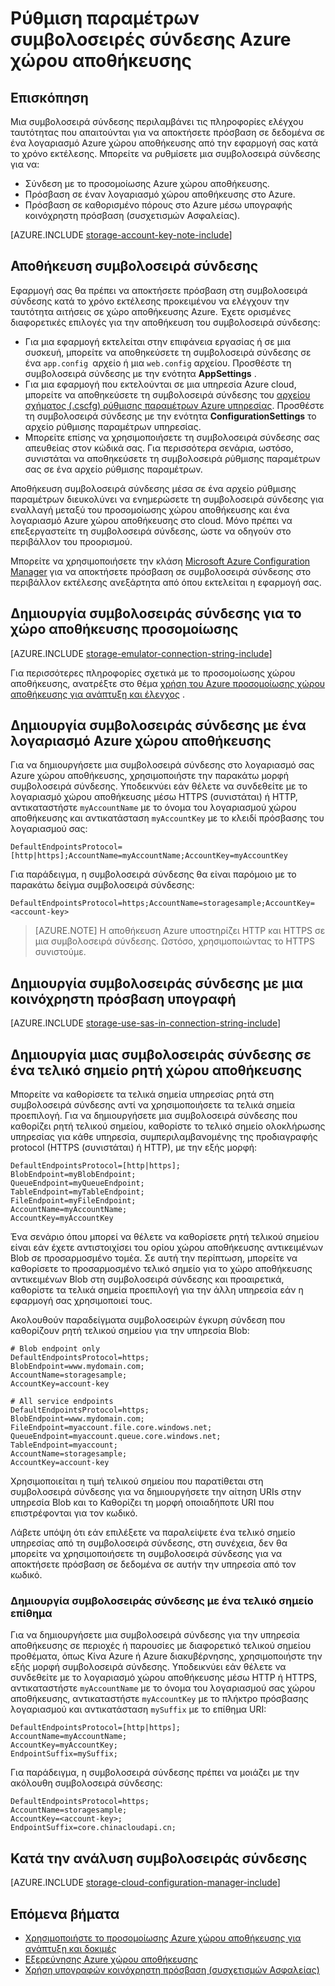 <properties 
    pageTitle="Ρύθμιση παραμέτρων συμβολοσειράς σύνδεσης με το χώρο αποθήκευσης Azure | Microsoft Azure"
    description="Ρυθμίστε τις παραμέτρους μιας συμβολοσειράς σύνδεσης σε ένα λογαριασμό Azure χώρου αποθήκευσης. Μια συμβολοσειρά σύνδεσης περιλαμβάνει τις πληροφορίες που απαιτούνται για τον έλεγχο ταυτότητας πρόσβασης σε λογαριασμό του χώρου αποθήκευσης από την εφαρμογή σας κατά το χρόνο εκτέλεσης."
    services="storage"
    documentationCenter=""
    authors="tamram"
    manager="carmonm"
    editor="tysonn"/>

<tags
    ms.service="storage"
    ms.workload="storage"
    ms.tgt_pltfrm="na"
    ms.devlang="na"
    ms.topic="article"
    ms.date="10/18/2016"
    ms.author="tamram"/>

# <a name="configure-azure-storage-connection-strings"></a>Ρύθμιση παραμέτρων συμβολοσειρές σύνδεσης Azure χώρου αποθήκευσης

## <a name="overview"></a>Επισκόπηση

Μια συμβολοσειρά σύνδεσης περιλαμβάνει τις πληροφορίες ελέγχου ταυτότητας που απαιτούνται για να αποκτήσετε πρόσβαση σε δεδομένα σε ένα λογαριασμό Azure χώρου αποθήκευσης από την εφαρμογή σας κατά το χρόνο εκτέλεσης. Μπορείτε να ρυθμίσετε μια συμβολοσειρά σύνδεσης για να:

- Σύνδεση με το προσομοίωσης Azure χώρου αποθήκευσης.
- Πρόσβαση σε έναν λογαριασμό χώρου αποθήκευσης στο Azure.
- Πρόσβαση σε καθορισμένο πόρους στο Azure μέσω υπογραφής κοινόχρηστη πρόσβαση (συσχετισμών Ασφαλείας).

[AZURE.INCLUDE [storage-account-key-note-include](../../includes/storage-account-key-note-include.md)]

## <a name="storing-your-connection-string"></a>Αποθήκευση συμβολοσειρά σύνδεσης

Εφαρμογή σας θα πρέπει να αποκτήσετε πρόσβαση στη συμβολοσειρά σύνδεσης κατά το χρόνο εκτέλεσης προκειμένου να ελέγχουν την ταυτότητα αιτήσεις σε χώρο αποθήκευσης Azure. Έχετε ορισμένες διαφορετικές επιλογές για την αποθήκευση του συμβολοσειρά σύνδεσης:

- Για μια εφαρμογή εκτελείται στην επιφάνεια εργασίας ή σε μια συσκευή, μπορείτε να αποθηκεύσετε τη συμβολοσειρά σύνδεσης σε ένα `app.config `αρχείο ή μια `web.config` αρχείου. Προσθέστε τη συμβολοσειρά σύνδεσης με την ενότητα **AppSettings** .
- Για μια εφαρμογή που εκτελούνται σε μια υπηρεσία Azure cloud, μπορείτε να αποθηκεύσετε τη συμβολοσειρά σύνδεσης του [αρχείου σχήματος (.cscfg) ρύθμισης παραμέτρων Azure υπηρεσίας](https://msdn.microsoft.com/library/ee758710.aspx). Προσθέστε τη συμβολοσειρά σύνδεσης με την ενότητα **ConfigurationSettings** το αρχείο ρύθμισης παραμέτρων υπηρεσίας.
- Μπορείτε επίσης να χρησιμοποιήσετε τη συμβολοσειρά σύνδεσης σας απευθείας στον κώδικά σας. Για περισσότερα σενάρια, ωστόσο, συνιστάται να αποθηκεύσετε τη συμβολοσειρά ρύθμισης παραμέτρων σας σε ένα αρχείο ρύθμισης παραμέτρων.

Αποθήκευση συμβολοσειρά σύνδεσης μέσα σε ένα αρχείο ρύθμισης παραμέτρων διευκολύνει να ενημερώσετε τη συμβολοσειρά σύνδεσης για εναλλαγή μεταξύ του προσομοίωσης χώρου αποθήκευσης και ένα λογαριασμό Azure χώρου αποθήκευσης στο cloud. Μόνο πρέπει να επεξεργαστείτε τη συμβολοσειρά σύνδεσης, ώστε να οδηγούν στο περιβάλλον του προορισμού.

Μπορείτε να χρησιμοποιήσετε την κλάση [Microsoft Azure Configuration Manager](https://www.nuget.org/packages/Microsoft.WindowsAzure.ConfigurationManager/) για να αποκτήσετε πρόσβαση σε συμβολοσειρά σύνδεσης στο περιβάλλον εκτέλεσης ανεξάρτητα από όπου εκτελείται η εφαρμογή σας.

## <a name="create-a-connection-string-to-the-storage-emulator"></a>Δημιουργία συμβολοσειράς σύνδεσης για το χώρο αποθήκευσης προσομοίωσης

[AZURE.INCLUDE [storage-emulator-connection-string-include](../../includes/storage-emulator-connection-string-include.md)]

Για περισσότερες πληροφορίες σχετικά με το προσομοίωσης χώρου αποθήκευσης, ανατρέξτε στο θέμα [χρήση του Azure προσομοίωσης χώρου αποθήκευσης για ανάπτυξη και έλεγχος](storage-use-emulator.md) .

## <a name="create-a-connection-string-to-an-azure-storage-account"></a>Δημιουργία συμβολοσειράς σύνδεσης με ένα λογαριασμό Azure χώρου αποθήκευσης

Για να δημιουργήσετε μια συμβολοσειρά σύνδεσης στο λογαριασμό σας Azure χώρου αποθήκευσης, χρησιμοποιήστε την παρακάτω μορφή συμβολοσειρά σύνδεσης. Υποδεικνύει εάν θέλετε να συνδεθείτε με το λογαριασμό χώρου αποθήκευσης μέσω HTTPS (συνιστάται) ή HTTP, αντικαταστήστε `myAccountName` με το όνομα του λογαριασμού χώρου αποθήκευσης και αντικατάσταση `myAccountKey` με το κλειδί πρόσβασης του λογαριασμού σας:

    DefaultEndpointsProtocol=[http|https];AccountName=myAccountName;AccountKey=myAccountKey

Για παράδειγμα, η συμβολοσειρά σύνδεσης θα είναι παρόμοιο με το παρακάτω δείγμα συμβολοσειρά σύνδεσης:

    DefaultEndpointsProtocol=https;AccountName=storagesample;AccountKey=<account-key>

> [AZURE.NOTE] Η αποθήκευση Azure υποστηρίζει HTTP και HTTPS σε μια συμβολοσειρά σύνδεσης. Ωστόσο, χρησιμοποιώντας το HTTPS συνιστούμε.

## <a name="create-a-connection-string-using-a-shared-access-signature"></a>Δημιουργία συμβολοσειράς σύνδεσης με μια κοινόχρηστη πρόσβαση υπογραφή

[AZURE.INCLUDE [storage-use-sas-in-connection-string-include](../../includes/storage-use-sas-in-connection-string-include.md)]

## <a name="creating-a-connection-string-to-an-explicit-storage-endpoint"></a>Δημιουργία μιας συμβολοσειράς σύνδεσης σε ένα τελικό σημείο ρητή χώρου αποθήκευσης

Μπορείτε να καθορίσετε τα τελικά σημεία υπηρεσίας ρητά στη συμβολοσειρά σύνδεσης αντί να χρησιμοποιήσετε τα τελικά σημεία προεπιλογή. Για να δημιουργήσετε μια συμβολοσειρά σύνδεσης που καθορίζει ρητή τελικού σημείου, καθορίστε το τελικό σημείο ολοκλήρωσης υπηρεσίας για κάθε υπηρεσία, συμπεριλαμβανομένης της προδιαγραφής protocol (HTTPS (συνιστάται) ή HTTP), με την εξής μορφή:

    DefaultEndpointsProtocol=[http|https];
    BlobEndpoint=myBlobEndpoint;
    QueueEndpoint=myQueueEndpoint;
    TableEndpoint=myTableEndpoint;
    FileEndpoint=myFileEndpoint;
    AccountName=myAccountName;
    AccountKey=myAccountKey

Ένα σενάριο όπου μπορεί να θέλετε να καθορίσετε ρητή τελικού σημείου είναι εάν έχετε αντιστοιχίσει του ορίου χώρου αποθήκευσης αντικειμένων Blob σε προσαρμοσμένο τομέα. Σε αυτή την περίπτωση, μπορείτε να καθορίσετε το προσαρμοσμένο τελικό σημείο για το χώρο αποθήκευσης αντικειμένων Blob στη συμβολοσειρά σύνδεσης και προαιρετικά, καθορίστε τα τελικά σημεία προεπιλογή για την άλλη υπηρεσία εάν η εφαρμογή σας χρησιμοποιεί τους.

Ακολουθούν παραδείγματα συμβολοσειρών έγκυρη σύνδεση που καθορίζουν ρητή τελικού σημείου για την υπηρεσία Blob:

    # Blob endpoint only
    DefaultEndpointsProtocol=https;
    BlobEndpoint=www.mydomain.com;
    AccountName=storagesample;
    AccountKey=account-key

    # All service endpoints
    DefaultEndpointsProtocol=https;
    BlobEndpoint=www.mydomain.com;
    FileEndpoint=myaccount.file.core.windows.net;
    QueueEndpoint=myaccount.queue.core.windows.net;
    TableEndpoint=myaccount;
    AccountName=storagesample;
    AccountKey=account-key

Χρησιμοποιείται η τιμή τελικού σημείου που παρατίθεται στη συμβολοσειρά σύνδεσης για να δημιουργήσετε την αίτηση URIs στην υπηρεσία Blob και το Καθορίζει τη μορφή οποιαδήποτε URI που επιστρέφονται για τον κωδικό.

Λάβετε υπόψη ότι εάν επιλέξετε να παραλείψετε ένα τελικό σημείο υπηρεσίας από τη συμβολοσειρά σύνδεσης, στη συνέχεια, δεν θα μπορείτε να χρησιμοποιήσετε τη συμβολοσειρά σύνδεσης για να αποκτήσετε πρόσβαση σε δεδομένα σε αυτήν την υπηρεσία από τον κωδικό.

### <a name="creating-a-connection-string-with-an-endpoint-suffix"></a>Δημιουργία συμβολοσειράς σύνδεσης με ένα τελικό σημείο επίθημα

Για να δημιουργήσετε μια συμβολοσειρά σύνδεσης για την υπηρεσία αποθήκευσης σε περιοχές ή παρουσίες με διαφορετικό τελικού σημείου προθέματα, όπως Κίνα Azure ή Azure διακυβέρνησης, χρησιμοποιήστε την εξής μορφή συμβολοσειρά σύνδεσης. Υποδεικνύει εάν θέλετε να συνδεθείτε με το λογαριασμό χώρου αποθήκευσης μέσω HTTP ή HTTPS, αντικαταστήστε `myAccountName` με το όνομα του λογαριασμού σας χώρου αποθήκευσης, αντικαταστήστε `myAccountKey` με το πλήκτρο πρόσβασης λογαριασμού και αντικατάσταση `mySuffix` με το επίθημα URI:


    DefaultEndpointsProtocol=[http|https];
    AccountName=myAccountName;
    AccountKey=myAccountKey;
    EndpointSuffix=mySuffix;


Για παράδειγμα, η συμβολοσειρά σύνδεσης πρέπει να μοιάζει με την ακόλουθη συμβολοσειρά σύνδεσης:

    DefaultEndpointsProtocol=https;
    AccountName=storagesample;
    AccountKey=<account-key>;
    EndpointSuffix=core.chinacloudapi.cn;

## <a name="parsing-a-connection-string"></a>Κατά την ανάλυση συμβολοσειράς σύνδεσης

[AZURE.INCLUDE [storage-cloud-configuration-manager-include](../../includes/storage-cloud-configuration-manager-include.md)]


## <a name="next-steps"></a>Επόμενα βήματα

- [Χρησιμοποιήστε το προσομοίωσης Azure χώρου αποθήκευσης για ανάπτυξη και δοκιμές](storage-use-emulator.md)
- [Εξερεύνησης Azure χώρου αποθήκευσης](storage-explorers.md)
- [Χρήση υπογραφών κοινόχρηστη πρόσβαση (συσχετισμών Ασφαλείας)](storage-dotnet-shared-access-signature-part-1.md)

